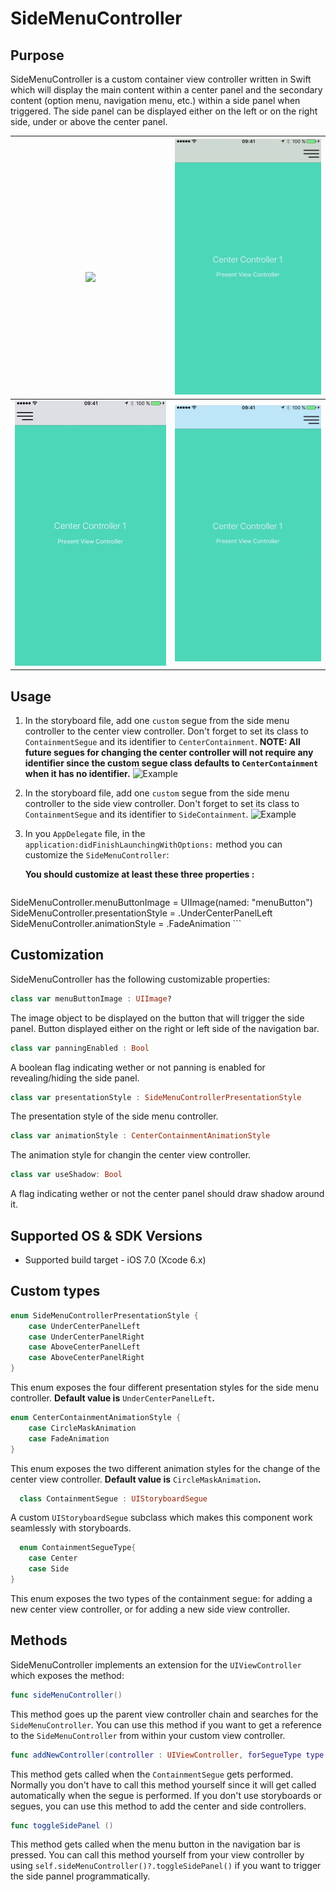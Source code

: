 # SideMenuController

Purpose
--------------

SideMenuController is a custom container view controller written in Swift which will display the main content within a center panel and the secondary content (option menu, navigation menu, etc.) within a side panel when triggered. The side panel can be displayed either on the left or on the right side, under or above the center panel.

| <br><br><img src="https://raw.githubusercontent.com/teodorpatras/EasyTipView/master/assets/animation.gif" width="200">  |    ![Example](./assets/under-right.gif)      |
|----------|:-------------:|
| ![Example](./assets/over-left.gif)   |    ![Example](./assets/over-right.gif) |

Usage
--------------

1. In the storyboard file, add one ``custom`` segue from the side menu controller to the center view controller. Don't forget to set its class to ``ContainmentSegue`` and its identifier to ``CenterContainment``. **NOTE: All future segues for changing the center controller will not require any identifier since the custom segue class defaults to ``CenterContainment`` when it has no identifier.**
![Example](/../master/images/segue_center.png)
2. In the storyboard file, add one ``custom`` segue from the side menu controller to the side view controller. Don't forget to set its class to ``ContainmentSegue`` and its identifier to ``SideContainment``.
![Example](/../master/images/segue_side.png)
3. In you ``AppDelegate`` file, in the ``application:didFinishLaunchingWithOptions:`` method you can customize the ``SideMenuController``:

	**You should customize at least these three properties :**
	
	```swift
  SideMenuController.menuButtonImage = UIImage(named: "menuButton")
  SideMenuController.presentationStyle = .UnderCenterPanelLeft
  SideMenuController.animationStyle = .FadeAnimation
	```
	
Customization
--------------

SideMenuController has the following customizable properties:
```swift
class var menuButtonImage : UIImage?
```
The image object to be displayed on the button that will trigger the side panel. Button displayed either on the right or left side of the navigation bar.
```swift
class var panningEnabled : Bool
```
A boolean flag indicating wether or not panning is enabled for revealing/hiding the side panel.
```swift
class var presentationStyle : SideMenuControllerPresentationStyle
```
The presentation style of the side menu controller.

```swift
class var animationStyle : CenterContainmentAnimationStyle
```
The animation style for changin the center view controller.

```swift
class var useShadow: Bool
```    
A flag indicating wether or not the center panel should draw shadow around it.

Supported OS & SDK Versions
-----------------------------

* Supported build target - iOS 7.0 (Xcode 6.x)

Custom types
--------------

```swift
enum SideMenuControllerPresentationStyle {
    case UnderCenterPanelLeft
    case UnderCenterPanelRight
    case AboveCenterPanelLeft
    case AboveCenterPanelRight
}
```

This enum exposes the four different presentation styles for the side menu controller. **Default value is** ``UnderCenterPanelLeft``**.**

```swift
enum CenterContainmentAnimationStyle {
    case CircleMaskAnimation
    case FadeAnimation
}
```

This enum exposes the two different animation styles for the change of the center view controller. **Default value is** ``CircleMaskAnimation``**.**

```swift
  class ContainmentSegue : UIStoryboardSegue
```

A custom ``UIStoryboardSegue`` subclass which makes this component work seamlessly with storyboards.

```swift
  enum ContainmentSegueType{
    case Center
    case Side
}
```

This enum exposes the two types of the containment segue: for adding a new center view controller, or for adding a new side view controller.

Methods
--------------

SideMenuController implements an extension for the ``UIViewController`` which exposes the method:

```swift
func sideMenuController() 
```

This method goes up the parent view controller chain and searches for the ``SideMenuController``. You can use this method if you want to get a reference to the ``SideMenuController`` from within your custom view controller.

```swift
func addNewController(controller : UIViewController, forSegueType type:ContainmentSegueType)
```

This method gets called when the ``ContainmentSegue`` gets performed. Normally you don't have to call this method yourself since it will get called automatically when the segue is performed. If you don't use storyboards or segues, you can use this method to add the center and side controllers.

```swift
func toggleSidePanel ()
```

This method gets called when the menu button in the navigation bar is pressed. You can call this method yourself from your view controller by using ``self.sideMenuController()?.toggleSidePanel()`` if you want to trigger the side pannel programmatically.

